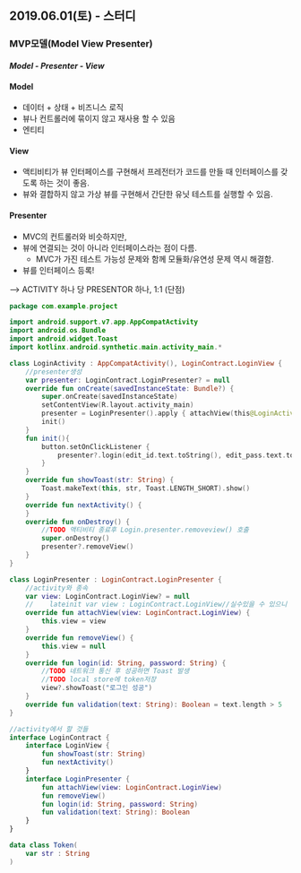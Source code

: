 ## 2019.06.01(토) - 스터디

### MVP모델(Model View Presenter)

#### ***Model - Presenter - View***

#### Model

- 데이터 + 상태 + 비즈니스 로직
- 뷰나 컨트롤러에 묶이지 않고 재사용 할 수 있음
- 엔티티

#### View

- 액티비티가 뷰 인터페이스를 구현해서 프레전터가 코드를 만들 때 인터페이스를 갖도록 하는 것이 좋음.
- 뷰와 결합하지 않고 가상 뷰를 구현해서 간단한 유닛 테스트를 실행할 수 있음.

#### Presenter

- MVC의 컨트롤러와 비슷하지만, 
- 뷰에 연결되는 것이 아니라 인터페이스라는 점이 다름.
  - MVC가 가진 테스트 가능성 문제와 함께 모듈화/유연성 문제 역시 해결함.
- 뷰를 인터페이스 등록!



--> ACTIVITY 하나 당 PRESENTOR 하나, 1:1 (단점)

```kotlin
package com.example.project

import android.support.v7.app.AppCompatActivity
import android.os.Bundle
import android.widget.Toast
import kotlinx.android.synthetic.main.activity_main.*

class LoginActivity : AppCompatActivity(), LoginContract.LoginView {
    //presenter생성
    var presenter: LoginContract.LoginPresenter? = null
    override fun onCreate(savedInstanceState: Bundle?) {
        super.onCreate(savedInstanceState)
        setContentView(R.layout.activity_main)
        presenter = LoginPresenter().apply { attachView(this@LoginActivity) }
        init()
    }
    fun init(){
        button.setOnClickListener {
            presenter?.login(edit_id.text.toString(), edit_pass.text.toString())
        }
    }
    override fun showToast(str: String) {
        Toast.makeText(this, str, Toast.LENGTH_SHORT).show()
    }
    override fun nextActivity() {
    }
    override fun onDestroy() {
        //TODO 액티비티 종료후 Login.presenter.removeview() 호출
        super.onDestroy()
        presenter?.removeView()
    }
}

class LoginPresenter : LoginContract.LoginPresenter {
    //activity와 종속
    var view: LoginContract.LoginView? = null
    //    lateinit var view : LoginContract.LoginView//실수있을 수 있으니
    override fun attachView(view: LoginContract.LoginView) {
        this.view = view
    }
    override fun removeView() {
        this.view = null
    }
    override fun login(id: String, password: String) {
        //TODO 네트워크 통신 후 성공하면 Toast 발생
        //TODO local store에 token저장
        view?.showToast("로그인 성공")
    }
    override fun validation(text: String): Boolean = text.length > 5
}

//activity에서 할 것들
interface LoginContract {
    interface LoginView {
        fun showToast(str: String)
        fun nextActivity()
    }
    interface LoginPresenter {
        fun attachView(view: LoginContract.LoginView)
        fun removeView()
        fun login(id: String, password: String)
        fun validation(text: String): Boolean
    }
}

data class Token(
    var str : String
)

```



